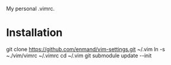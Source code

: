 My personal .vimrc.

Installation
====
git clone https://github.com/enmand/vim-settings.git ~/.vim
ln -s ~./vim/vimrc ~/.vimrc
cd ~/.vim
git submodule update --init
